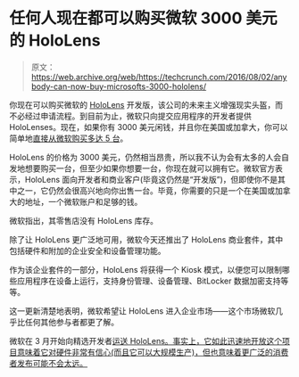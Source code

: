 # 任何人现在都可以购买微软 3000 美元的 HoloLens

> 原文：<https://web.archive.org/web/https://techcrunch.com/2016/08/02/anybody-can-now-buy-microsofts-3000-hololens/>

你现在可以购买微软的 [HoloLens](https://web.archive.org/web/20230315095319/https://www.microsoft.com/microsoft-hololens/en-us) 开发版，该公司的未来主义增强现实头盔，而不必经过申请流程。到目前为止，微软只向提交应用程序的开发者提供 HoloLenses。现在，如果你有 3000 美元闲钱，并且你在美国或加拿大，你可以简单地[直接从微软购买多达 5 台](https://web.archive.org/web/20230315095319/https://www.microsoft.com/microsoft-hololens/en-us/development-edition)。

HoloLens 的价格为 3000 美元，仍然相当昂贵，所以我不认为会有太多的人会自发地想要购买一台，但至少如果你想要一台，你现在就可以拥有它。微软官方表示，HoloLens 面向开发者和商业客户(毕竟这仍然是“开发版”)，但即使你不是其中之一，它仍然会很高兴地向你出售一台。毕竟，你需要的只是一个在美国或加拿大的地址，一个微软账户和足够的钱。

微软指出，其零售店没有 HoloLens 库存。

除了让 HoloLens 更广泛地可用，微软今天还推出了 HoloLens 商业套件，其中包括硬件和附加的企业安全和设备管理功能。

作为该企业套件的一部分，HoloLens 将获得一个 Kiosk 模式，以便您可以限制哪些应用程序在设备上运行，支持身份管理、设备管理、BitLocker 数据加密支持等等。

这一更新清楚地表明，微软希望让 HoloLens 进入企业市场——这个市场微软几乎比任何其他参与者都更了解。

微软在 3 月开始向精选开发者[运送 HoloLens。事实上，它如此迅速地开放这个项目意味着它对硬件非常有信心(而且它可以大规模生产)，但也意味着更广泛的消费者发布可能不会太远。](https://web.archive.org/web/20230315095319/https://techcrunch.com/2016/02/29/microsoft-open-pre-orders-for-hololens-development-kit-will-start-shipping-march-30/)